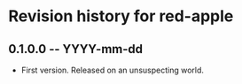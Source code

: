 # Revision history for red-apple

## 0.1.0.0 -- YYYY-mm-dd

* First version. Released on an unsuspecting world.
